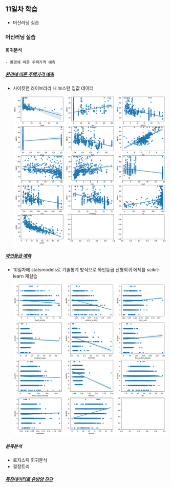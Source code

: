 ## 11일차 학습
- 머신러닝 실습
    
### 머신러닝 실습

#### 회귀분석
    - 환경에 따른 주택가격 예측

##### [환경에 따른 주택가격 예측](https://github.com/vinca0224/bigdata-analysis-2024/blob/main/day11/)
- 사이킷런 라이브러리 내 보스턴 집값 데이터

    ![회귀분석 시각화](https://github.com/vinca0224/bigdata-analysis-2024/blob/main/day11/ba014.png)

##### [와인등급 예측]()
- 10일차에 statsmodels로 기술통계 방식으로 와인등급 선형회귀 에제를 scikit-learn 재실습

    ![결과산점도](https://github.com/vinca0224/bigdata-analysis-2024/blob/main/day11/ba015.png)

##### 분류분석
- 로지스틱 회귀분석
- 결정트리

##### [특징데이터로 유방암 진단]()
